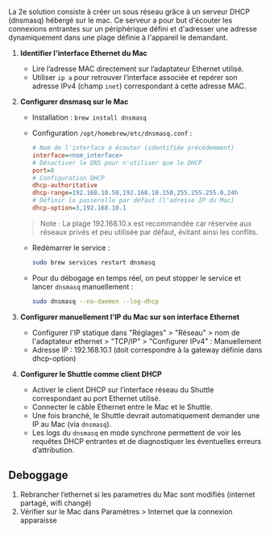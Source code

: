 La 2e solution consiste à créer un sous réseau grâce à un serveur DHCP (dnsmasq) hébergé sur le mac. Ce serveur a pour but d'écouter les connexions entrantes sur un périphérique défini et d'adresser une adresse dynamiquement dans une plage définie à l'appareil le demandant.

1. **Identifier l'interface Ethernet du Mac**

   - Lire l’adresse MAC directement sur l’adaptateur Ethernet utilisé.
   - Utiliser `ip a` pour retrouver l’interface associée et repérer son adresse IPv4 (champ `inet`) correspondant à cette adresse MAC.

2. **Configurer dnsmasq sur le Mac**

   - Installation : `brew install dnsmasq`
   - Configuration `/opt/homebrew/etc/dnsmasq.conf` :

     ```ini
     # Nom de l'interface à écouter (identifiée précédemment)
     interface=<nom_interface>
     # Désactiver le DNS pour n'utiliser que le DHCP
     port=0
     # Configuration DHCP
     dhcp-authoritative
     dhcp-range=192.168.10.50,192.168.10.150,255.255.255.0,24h
     # Définir la passerelle par défaut (l'adresse IP du Mac)
     dhcp-option=3,192.168.10.1
     ```

   > Note : La plage 192.168.10.x est recommandée car réservée aux réseaux privés et peu utilisée par défaut, évitant ainsi les conflits.

   - Redémarrer le service :

     ```bash
     sudo brew services restart dnsmasq
     ```

   - Pour du débogage en temps réel, on peut stopper le service et lancer `dnsmasq` manuellement :

     ```bash
     sudo dnsmasq --no-daemon --log-dhcp
     ```

3. **Configurer manuellement l'IP du Mac sur son interface Ethernet**

   - Configurer l'IP statique dans "Réglages" > "Réseau" > nom de l'adaptateur ethernet > "TCP/IP" > "Configurer IPv4" : Manuellement
   - Adresse IP : 192.168.10.1 (doit correspondre à la gateway définie dans dhcp-option)

4. **Configurer le Shuttle comme client DHCP**
   - Activer le client DHCP sur l’interface réseau du Shuttle correspondant au port Ethernet utilisé.
   - Connecter le câble Ethernet entre le Mac et le Shuttle.
   - Une fois branché, le Shuttle devrait automatiquement demander une IP au Mac (via `dnsmasq`).
   - Les logs du `dnsmasq` en mode synchrone permettent de voir les requêtes DHCP entrantes et de diagnostiquer les éventuelles erreurs d’attribution.

## Deboggage

1. Rebrancher l’ethernet si les parametres du Mac sont modifiés (internet partagé, wifi changé)
2. Vérifier sur le Mac dans Paramètres > Internet que la connexion apparaisse